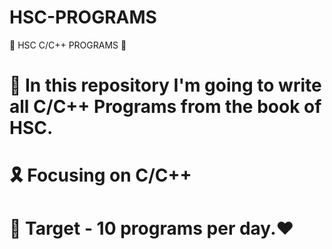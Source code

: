 # HSC-PROGRAMS
🔖 HSC C/C++ PROGRAMS 🔖

# 📂 In this repository I'm going to write all C/C++ Programs from the book of HSC.

# 🎗 Focusing on C/C++

# 🎯 Target - 10 programs per day.♥️

